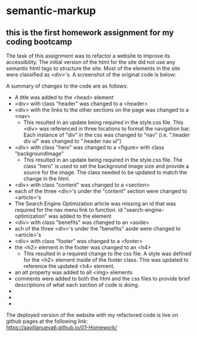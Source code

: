 # semantic-markup

## this is the first homework assignment for my coding bootcamp

The task of this assignment was to refactor a website to improve its accessibility.  The initial version of the html for the site did not use any semantic html tags to structure the site.  Most of the elements in the site were classified as \<div>'s.  A screenshot of the original code is below:


A summary of changes to the code are as follows:

* A title was added to the \<head> element
* \<div> with class "header" was changed to a \<header>
* \<div> with the links to the other sections on the page was changed to a \<nav>
    * This resulted in an update being required in the style.css file.  This \<div> was referenced in three locations to format the navigation bar.  Each instance of "div" in the css was changed to "nav" (i.e. ".header div ul" was changed to ".header nav ul")
* \<div> with class "hero" was changed to a \<figure> with class "backgroundImage"
    * This resulted in an update being required in the style.css file.  The class "hero" is used to set the background image size and provide a source for the image.  The class needed to be updated to match the change in the html.
* \<div> with class "content" was changed to a \<section>
* each of the three \<div>'s under the "content" section were changed to \<article>'s
* The Search Engine Optimization article was missing an id that was required for the nav menu link to function.  id "search-engine-optimization" was added to the element
* \<div> with class "benefits" was changed to an \<aside>
* ach of the three \<div>'s under the "benefits" aside were changed to \<article>'s
* \<div> with class "footer" was changed to a \<footer>
* the \<h2> element in the footer was changed to an \<h4>
    * This resulted in a required change to the css file.  A style was defined for the \<h2> element inside of the footer class.  This was updated to reference the updated \<h4> element.
* an alt property was added to all \<img> elements
* comments were added to both the html and the css files to provide brief descriptions of what each section of code is doing.
* 
* 
* 

The deployed version of the website with my refactored code is live on github pages at the following link:  
https://aavillanueva6.github.io/01-Homework/

